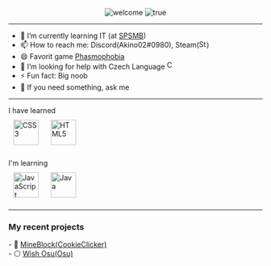 <p align="center">
  <img src="https://user-images.githubusercontent.com/115136363/223144523-e24158b1-3e02-4658-ba42-69f513911f25.gif" alt="welcome" />
  <img src="https://user-images.githubusercontent.com/115136363/223106502-a9c5ed39-3b22-4a81-ad59-5440699f7c81.gif" alt="true" />
</p>
<!--### Hi there 👋-->
<hr>
<ul>
  <li>🌱 I’m currently learning IT (at <a href=https://www.spsmb.cz/>SPSMB</a>)</li>
  <li>📫 How to reach me: Discord(Akino02#0980), Steam(<a href="https://steamcommunity.com/profiles/76561198147089025"><img src="https://upload.wikimedia.org/wikipedia/commons/8/83/Steam_icon_logo.svg" alt="Steam_logo_wiki" width="15" ></a>)</li>
  <li>😄 Favorit game <a href=https://store.steampowered.com/app/739630/Phasmophobia/>Phasmophobia</a></li>
  <li>🤔 I’m looking for help with Czech Language <a href="https://en.wikipedia.org/wiki/Czech_Republic"><img src="https://user-images.githubusercontent.com/115136363/195661567-dc3a2603-70d3-4679-a212-3e99265979c8.png" alt="CZ" width="17"></a></li>
  <li>⚡ Fun fact: Big noob</li>
  <li>💬 If you need something, ask me </li>
</ul>
<hr>
<!-- - 🛑 Working in progress-->
<div>I have learned</div>
<div>
<a href="https://www.w3schools.com/css/" target="_blank"><img style="margin: 10px" src="https://profilinator.rishav.dev/skills-assets/css3-original-wordmark.svg"
alt="CSS3" height="50" /></a>  
<a href="https://en.wikipedia.org/wiki/HTML5" target="_blank"><img style="margin: 10px" src="https://profilinator.rishav.dev/skills-assets/html5-original-wordmark.svg"
alt="HTML5" height="50" /></a>  
</div>
<br>
<div>I'm learning</div>
<div>  
<a href="https://www.javascript.com/" target="_blank"><img style="margin: 10px" src="https://profilinator.rishav.dev/skills-assets/javascript-original.svg" alt="JavaScript" height="50" /></a>  
<a href="https://www.java.com/" target="_blank"><img style="margin: 10px" src="https://profilinator.rishav.dev/skills-assets/java-original-wordmark.svg" alt="Java" height="50" /></a>  
</div>
<hr>
<h3>My recent projects</h3>
- 🍪 <a href="https://akino02.github.io/MineBlock/">MineBlock(CookieClicker)</a><br>
- ⚪ <a href="https://akino02.github.io/osu/">Wish Osu(Osu)</a>
